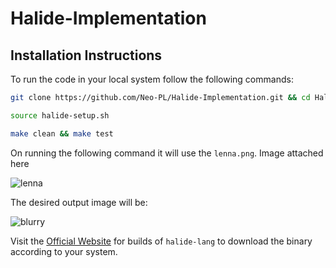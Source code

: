 # Halide-Implementation

## Installation Instructions

To run the code in your local system follow the following commands:

```bash
git clone https://github.com/Neo-PL/Halide-Implementation.git && cd Halide-Implementation
```

```bash
source halide-setup.sh
```


```bash
make clean && make test
```
On running the following command it will use the ```lenna.png```. Image attached here


![lenna](https://user-images.githubusercontent.com/77982973/206583273-63c6ad0d-414a-4f6b-a57d-086af77d4403.png)

The desired output image will be:

![blurry](https://user-images.githubusercontent.com/77982973/206583325-a856a947-9f53-4540-8e4c-b68a73a4253c.png)




Visit the [Official Website](https://halide-lang.org/) for builds of `halide-lang` to download the binary according to your system.

